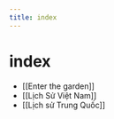 ```yaml
---
title: index
---
```

# index

- [[Enter the garden]]
- [[Lịch Sử Việt Nam]]
- [[Lịch sử Trung Quốc]]